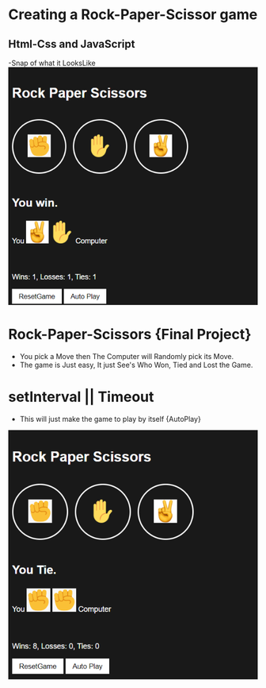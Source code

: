# Creating a Rock-Paper-Scissor game
## Html-Css and JavaScript
-Snap of what it LooksLike
<img src="./Images/Rock-Paper-Scissors.png" alt="R-P-S">

# Rock-Paper-Scissors {Final Project}
- You pick a Move then The Computer will Randomly pick its Move.
- The game is Just easy, It just See's Who Won, Tied and Lost the Game. 
# setInterval || Timeout
- This will just make the game to play by itself {AutoPlay}
<img src="./Images/AutoPlay.png" alt="js-AutoPlay-Player-Computer_Move">
